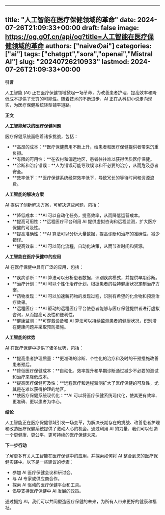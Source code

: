 
---
title: "人工智能在医疗保健领域的革命"
date: 2024-07-26T21:09:33+00:00
draft: false
image: https://og.g0f.cn/api/og?title=人工智能在医疗保健领域的革命
authors: ["naiveのai"]
categories: ["ai"]
tags: ["chatgpt","sora","openai","Mistral AI"]
slug: "20240726210933"
lastmod: 2024-07-26T21:09:33+00:00
---
**引言**

人工智能 (AI) 正在医疗保健领域掀起一场革命，为改善患者护理、提高效率和降低成本提供了无穷的可能性。随着技术的不断进步，AI 正在从科幻小说走向现实，为医疗保健系统转型铺平道路。

**正文**

**人工智能解决的医疗保健问题**

医疗保健系统面临着诸多挑战，包括：

- **高昂的成本：**医疗保健费用不断上升，给患者和医疗保健提供者带来沉重负担。
- **有限的可用性：**在农村和偏远地区，患者往往难以获得优质医疗保健。
- **诊断和治疗错误：**人为错误可能导致误诊和不必要的治疗，从而危及患者安全。
- **效率低下：**医疗保健系统经常效率低下，导致冗长的等待时间和资源浪费。

**人工智能的解决方案**

AI 提供了创新解决方案，可解决这些问题，包括：

- **降低成本：**AI 可以自动化任务，提高效率，从而降低运营成本。
- **提高可用性：**远程医疗平台利用 AI 提供虚拟咨询和远程监测，扩大医疗保健的可及性。
- **提高准确性：**AI 算法可以分析大量数据，提高诊断和治疗的准确性，减少错误。
- **提高效率：**AI 可以简化流程，自动化决策，从而节省时间和资源。

**人工智能在医疗保健中的应用**

AI 在医疗保健中具有广泛的应用，包括：

- **疾病诊断：**AI 算法可以分析患者数据，识别疾病模式，并提供早期诊断。
- **治疗计划：**AI 可以个性化治疗计划，根据患者的独特健康状况定制治疗方案。
- **药物发现：**AI 可以加速新药物的发现过程，识别有希望的化合物和预测治疗效果。
- **远程医疗：**AI 驱动的远程医疗平台使患者能够与医疗保健提供者进行虚拟咨询，从而提高可及性和便利性。
- **健康监测：**可穿戴设备和 AI 算法可以持续监测患者的健康状况，识别潜在健康问题并采取预防措施。

**人工智能的优势**

AI 在医疗保健中提供了诸多优势，包括：

- **提高患者护理质量：**更准确的诊断、个性化的治疗和及时的干预措施改善患者预后。
- **降低医疗保健成本：**自动化、效率提升和早期诊断通过减少不必要的测试和治疗来降低成本。
- **提高医疗保健可及性：**远程医疗和远程监测扩大了医疗保健的可及性，尤其是在难以获得护理的地区。
- **使医疗保健系统现代化：**AI 可以将医疗保健系统现代化，使其更有效率、更准确、更以患者为中心。

**结论**

人工智能正在医疗保健领域引发一场变革，为解决长期存在的挑战、改善患者护理和改造医疗保健系统提供了激动人心的机会。通过利用 AI 的力量，我们可以创造一个更健康、更公平、更可持续的医疗保健未来。

**下一步行动**

了解更多有关人工智能在医疗保健中的应用，并探索如何将 AI 整合到您的医疗保健实践中。以下是一些建议的步骤：

- 参加 AI 医疗保健会议和研讨会。
- 与 AI 专家或供应商合作。
- 探索 AI 驱动的医疗保健平台和工具。
- 倡导支持医疗保健中 AI 发展的政策。

通过拥抱 AI，我们可以共同塑造医疗保健的未来，为所有人带来更好的健康和福祉。